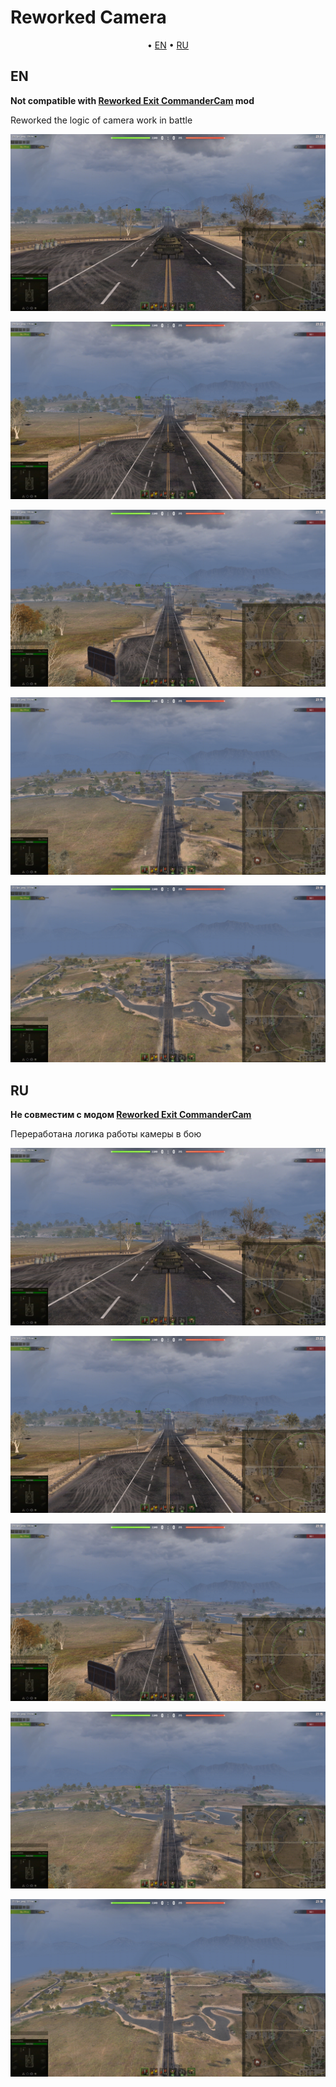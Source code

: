 # Reworked Camera

<p align="center">
	&bull; <a href="#en">EN</a> &bull; <a href="#ru">RU</a> 
</p>

## EN

**Not compatible with [Reworked Exit CommanderCam](../reworkedexitcommandercam/) mod**

Reworked the logic of camera work in battle

<p align="center">
  <img src="./assets/images/arcadeMode.jpg" alt="Preview"/>
</p>
<p align="center">
  <img src="./assets/images/preCommanderCam_1.jpg" alt="Preview"/>
</p>
<p align="center">
  <img src="./assets/images/preCommanderCam_2.jpg" alt="Preview"/>
</p>
<p align="center">
  <img src="./assets/images/CommanderCam_1.jpg" alt="Preview"/>
</p>
<p align="center">
  <img src="./assets/images/CommanderCam_2.jpg" alt="Preview"/>
</p>

## RU

**Не совместим с модом [Reworked Exit CommanderCam](../reworkedexitcommandercam/)**

Переработана логика работы камеры в бою

<p align="center">
  <img src="./assets/images/arcadeMode.jpg" alt="Preview"/>
</p>
<p align="center">
  <img src="./assets/images/preCommanderCam_1.jpg" alt="Preview"/>
</p>
<p align="center">
  <img src="./assets/images/preCommanderCam_2.jpg" alt="Preview"/>
</p>
<p align="center">
  <img src="./assets/images/CommanderCam_1.jpg" alt="Preview"/>
</p>
<p align="center">
  <img src="./assets/images/CommanderCam_2.jpg" alt="Preview"/>
</p>
